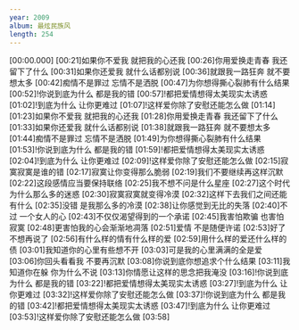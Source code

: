 ```yaml
---
year: 2009
album: 最炫民族风
length: 254
---
```

[00:00.000]
[00:21]如果你不爱我 就把我的心还我
[00:26]你用爱换走青春 我还留下了什么
[00:31]如果你还爱我 就什么话都别说
[00:36]就跟我一路狂奔 就不要想太多
[00:42]痴情不是罪过 忘情不是洒脱
[00:47]为你想得撕心裂肺有什么结果
[00:52]!你说到底为什么 都是我的错
[00:57]!都把爱情想得太美现实太诱惑
[01:02]!到底为什么 让你更难过
[01:07]!这样爱你除了安慰还能怎么做
[01:14]
[01:23]如果你不爱我 就把我的心还我
[01:28]你用爱换走青春 我还留下了什么
[01:33]如果你还爱我 就什么话都别说
[01:38]就跟我一路狂奔 就不要想太多
[01:44]痴情不是罪过 忘情不是洒脱
[01:49]为你想得撕心裂肺有什么结果
[01:53]!你说到底为什么 都是我的错
[01:59]!都把爱情想得太美现实太诱惑
[02:04]!到底为什么 让你更难过
[02:09]!这样爱你除了安慰还能怎么做
[02:15]寂寞寂寞是谁的错
[02:17]寂寞让你变得那么脆弱
[02:19]我们不要继续再这样沉默
[02:22]这段感情应当要保持联络
[02:25]我不想不问是什么星座
[02:27]这个时代为什么那么多的迷惑
[02:30]寂寞寂寞就变得冷漠
[02:32]这样下去我们之间还能有什么
[02:35]没错 是我那么多的冷漠
[02:38]让你感觉到无比的失落
[02:40]不过 一个女人的心
[02:43]不仅仅渴望得到的一个承诺
[02:45]我害怕欺骗 也害怕寂寞
[02:48]更害怕我的心会渐渐地凋落
[02:51]爱情 不是随便许诺
[02:53]好了 不想再说了
[02:56]有什么样的情有什么样的爱
[02:59]用什么样的爱还什么样的债
[03:01]我知道你的心里有些想不开
[03:03]可是我的心里满满的全是爱
[03:06]你回头看看我 不要再沉默
[03:08]你说到底你想追求个什么结果
[03:11]我知道你在躲 你为什么不说
[03:13]你情愿让这样的思念把我淹没
[03:16]!你说到底为什么 都是我的错
[03:22]!都把爱情想得太美现实太诱惑
[03:27]!到底为什么 让你更难过
[03:32]!这样爱你除了安慰还能怎么做
[03:37]!你说到底为什么 都是我的错
[03:42]!都把爱情想得太美现实太诱惑
[03:47]!到底为什么 让你更难过
[03:53]!这样爱你除了安慰还能怎么做
[03:58]

